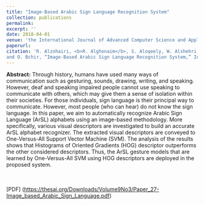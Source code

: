 ```yaml
---
title: "Image-Based Arabic Sign Language Recognition System"
collection: publications
permalink: 
excerpt: ''
date: 2018-04-01
venue: 'the International Journal of Advanced Computer Science and Applications'
paperurl: 
citation: 'R. Alzohairi, <b>R. Alghonaim</b>, S. Aloqeely, W. Alshehri, M. Alzaidan,
and O. Bchir, “Image-Based Arabic Sign Language Recognition System,” International Journal of Advanced Computer Science and Applications, vol. 9, no. 3, Apr. 2018'
---
```

<b>Abstract:</b>
Through history, humans have used many ways of communication such as gesturing, sounds, drawing, writing, and speaking. However, deaf and speaking impaired people cannot use speaking to communicate with others, which may give them a sense of isolation within their societies. For those individuals, sign language is their principal way to communicate. However, most people (who can hear) do not know the sign language. In this paper, we aim to automatically recognize Arabic Sign Language (ArSL) alphabets using an image-based methodology. More specifically, various visual descriptors are investigated to build an accurate ArSL alphabet recognizer. The extracted visual descriptors are conveyed to One-Versus-All Support Vector Machine (SVM). The analysis of the results shows that Histograms of Oriented Gradients (HOG) descriptor outperforms the other considered descriptors. Thus, the ArSL gesture models that are learned by One-Versus-All SVM using HOG descriptors are deployed in the proposed system.

<br><br> [PDF] (https://thesai.org/Downloads/Volume9No3/Paper_27-Image_based_Arabic_Sign_Language.pdf)